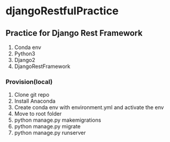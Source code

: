 # djangoRestfulPractice

## Practice for Django Rest Framework

1. Conda env  
2. Python3  
3. Django2  
4. DjangoRestFramework

### Provision(local)

1. Clone git repo
2. Install Anaconda
3. Create conda env with environment.yml and activate the env
4. Move to root folder
5. python manage.py makemigrations
6. python manage.py migrate
7. python manage.py runserver
